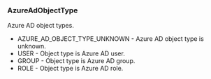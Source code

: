 ### AzureAdObjectType
Azure AD object types.

- AZURE_AD_OBJECT_TYPE_UNKNOWN - Azure AD object type is unknown.
- USER - Object type is Azure AD user.
- GROUP - Object type is Azure AD group.
- ROLE - Object type is Azure AD role.
